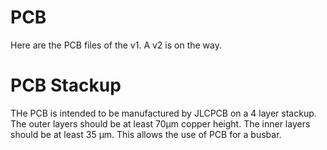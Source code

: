 # PCB
Here are the PCB files of the v1.
A v2 is on the way.

# PCB Stackup
THe PCB is intended to be manufactured by JLCPCB on a 4 layer stackup.
The outer layers should be at least 70µm copper height.
The inner layers should be at least 35 µm.
This allows the use of PCB for a busbar.
